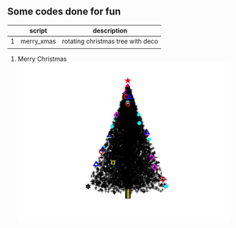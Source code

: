## Some codes done for fun


|   | script     | description                       |
|---|------------|-----------------------------------|
| 1 | merry_xmas | rotating christmas tree with deco |
|   |            |                                   |

1. Merry Christmas
[![rotating tree](https://github.com/doscsy12/general_coding_stuff/blob/main/xmas_tree.jpg)](https://drive.google.com/file/d/140yWN81VNIXP-mmvpbPUtWvz369MMtQ0/view?usp=sharing) 